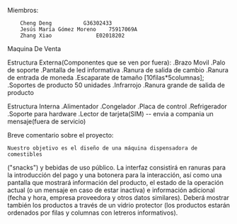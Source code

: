 Miembros:

		Cheng Deng 			G36302433
		Jesús María Gómez Moreno	75917069A
		Zhang Xiao      		E02018202


Maquina De Venta

Estructura Externa(Componentes que se ven por fuera):
.Brazo Movil
.Palo de soporte
.Pantalla de led informativa
.Ranura de salida de cambio
.Ranura de entrada de moneda
.Escaparate de tamaño [10filas*5columnas];
.Soportes de producto 50 unidades
.Infrarrojo
.Ranura grande de salida de producto


Estructura Interna
.Alimentador
.Congelador
.Placa de control
.Refrigerador
.Soporte para hardware
.Lector de tarjeta(SIM)  -- envia a compania un mensaje(fuera de servicio)







Breve comentario sobre el proyecto:

	Nuestro objetivo es el diseño de una máquina dispensadora de comestibles
("snacks") y bebidas de uso público. La interfaz consistirá en ranuras para la
introducción del pago y una botonera para la interacción, así como una pantalla
que mostrará información del producto, el estado de la operación actual (o un
mensaje en caso de estar inactiva) e información adicional (fecha y hora, empresa
proveedora y otros datos similares). Deberá mostrar también los productos a
través de un vidrio protector (los productos estarán ordenados por filas y
columnas con letreros informativos).
